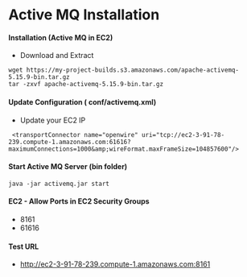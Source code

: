 # Active MQ Installation

#### Installation (Active MQ in EC2)
* Download and Extract
```
wget https://my-project-builds.s3.amazonaws.com/apache-activemq-5.15.9-bin.tar.gz
tar -zxvf apache-activemq-5.15.9-bin.tar.gz
```

#### Update Configuration ( conf/activemq.xml)
* Update your EC2 IP 
```
 <transportConnector name="openwire" uri="tcp://ec2-3-91-78-239.compute-1.amazonaws.com:61616?maximumConnections=1000&amp;wireFormat.maxFrameSize=104857600"/>
 ```

#### Start Active MQ Server (bin folder)
```
java -jar activemq.jar start
```

#### EC2 - Allow Ports in EC2 Security Groups
* 8161
* 61616

#### Test URL
* http://ec2-3-91-78-239.compute-1.amazonaws.com:8161

